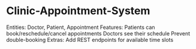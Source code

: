 # Clinic-Appointment-System
Entities: Doctor, Patient, Appointment  Features:  Patients can book/reschedule/cancel appointments Doctors see their schedule Prevent double-booking Extras: Add REST endpoints for available time slots
